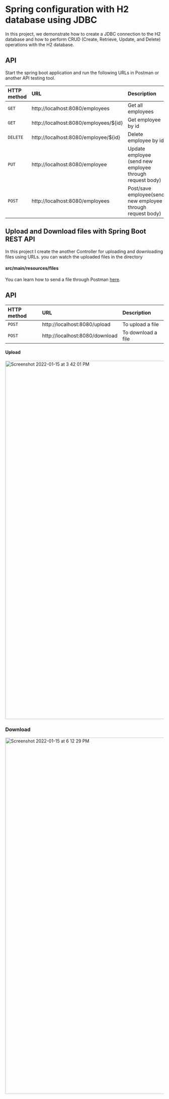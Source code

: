 # Spring configuration with H2 database using JDBC
In this project, we demonstrate how to create a JDBC connection to the H2 database and how to perform CRUD (Create, Retrieve, Update, and Delete) operations with the H2 database.

## API

Start the spring boot application and run the following URLs in Postman or another API testing tool.                          
  

| HTTP method  | URL       |  Description      |
| :--------  | :------------------------- |:------------------------- |
| `GET`  |http://localhost:8080/employees | Get all employees |
| `GET`  |http://localhost:8080/employees/${id} | Get employee by id |
| `DELETE`  |http://localhost:8080/employee/${id} | Delete employee by id |
| `PUT`  |http://localhost:8080/employee | Update employee (send new employee through request body) |
| `POST`  |http://localhost:8080/employees | Post/save employee(send new employee through request body) |

## Upload and Download files with Spring Boot REST API
In this project I create the another Controller for uploading and downloading files using URLs.
you can watch the uploaded files in the directory
#### src/main/resources/files
You can learn how to send a file through Postman [here](https://stackoverflow.com/questions/39037049/how-to-upload-a-file-and-json-data-in-postman).


## API

| HTTP method  | URL       |  Description      |
| :--------  | :------------------------- |:------------------------- |
| `POST`  | http://localhost:8080/upload | To upload a file|
| `POST`  | http://localhost:8080/download | To download a file|


#### Upload
<img width="1138" alt="Screenshot 2022-01-15 at 3 42 01 PM" src="https://user-images.githubusercontent.com/48180372/149622569-94cf66f9-9349-4e67-8c3a-9cc5438ea005.png">

### Download
<img width="1132" alt="Screenshot 2022-01-15 at 6 12 29 PM" src="https://user-images.githubusercontent.com/48180372/149622652-a8f017ad-4bf2-44e4-be01-9e0dc461c0e7.png">
